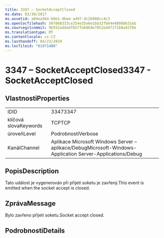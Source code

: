 ```yaml
---
title: 3347 – SocketAcceptClosed
ms.date: 03/30/2017
ms.assetid: a84ea364-b0e1-4bee-a497-dc2b988cc4c3
ms.openlocfilehash: 507860333ce254e35e6e1bb32fb64448088631eb
ms.sourcegitcommit: 9b552addadfb57fab0b9e7852ed4f1f1b8a42f8e
ms.translationtype: MT
ms.contentlocale: cs-CZ
ms.lasthandoff: 04/23/2019
ms.locfileid: "61971480"
---
```

# <a name="3347---socketacceptclosed"></a><span data-ttu-id="712c2-102">3347 – SocketAcceptClosed</span><span class="sxs-lookup"><span data-stu-id="712c2-102">3347 - SocketAcceptClosed</span></span>
## <a name="properties"></a><span data-ttu-id="712c2-103">Vlastnosti</span><span class="sxs-lookup"><span data-stu-id="712c2-103">Properties</span></span>  
  
|||  
|-|-|  
|<span data-ttu-id="712c2-104">ID</span><span class="sxs-lookup"><span data-stu-id="712c2-104">ID</span></span>|<span data-ttu-id="712c2-105">3347</span><span class="sxs-lookup"><span data-stu-id="712c2-105">3347</span></span>|  
|<span data-ttu-id="712c2-106">klíčová slova</span><span class="sxs-lookup"><span data-stu-id="712c2-106">Keywords</span></span>|<span data-ttu-id="712c2-107">TCP</span><span class="sxs-lookup"><span data-stu-id="712c2-107">TCP</span></span>|  
|<span data-ttu-id="712c2-108">úroveň</span><span class="sxs-lookup"><span data-stu-id="712c2-108">Level</span></span>|<span data-ttu-id="712c2-109">Podrobnosti</span><span class="sxs-lookup"><span data-stu-id="712c2-109">Verbose</span></span>|  
|<span data-ttu-id="712c2-110">Kanál</span><span class="sxs-lookup"><span data-stu-id="712c2-110">Channel</span></span>|<span data-ttu-id="712c2-111">Aplikace Microsoft Windows Server – aplikace/Debug</span><span class="sxs-lookup"><span data-stu-id="712c2-111">Microsoft-Windows-Application Server-Applications/Debug</span></span>|  
  
## <a name="description"></a><span data-ttu-id="712c2-112">Popis</span><span class="sxs-lookup"><span data-stu-id="712c2-112">Description</span></span>  
 <span data-ttu-id="712c2-113">Tato událost je vygenerován při přijetí soketu je zavřený.</span><span class="sxs-lookup"><span data-stu-id="712c2-113">This event is emitted when the socket accept is closed.</span></span>  
  
## <a name="message"></a><span data-ttu-id="712c2-114">Zpráva</span><span class="sxs-lookup"><span data-stu-id="712c2-114">Message</span></span>  
 <span data-ttu-id="712c2-115">Bylo zavřeno přijetí soketu.</span><span class="sxs-lookup"><span data-stu-id="712c2-115">Socket accept closed.</span></span>  
  
## <a name="details"></a><span data-ttu-id="712c2-116">Podrobnosti</span><span class="sxs-lookup"><span data-stu-id="712c2-116">Details</span></span>
